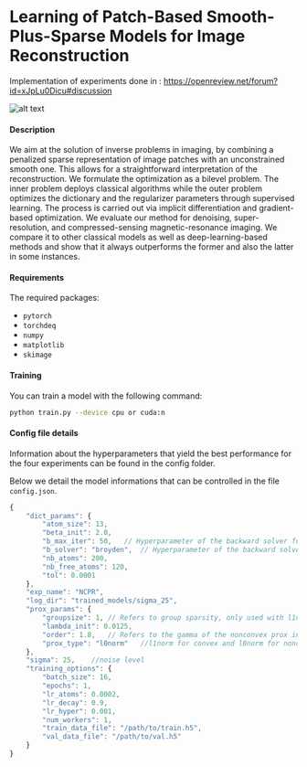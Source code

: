 # Learning of Patch-Based Smooth-Plus-Sparse Models for Image Reconstruction
Implementation of experiments done in : https://openreview.net/forum?id=xJpLu0Dicu#discussion

![alt text](https://github.com/StanislasDucotterd/Smooth_Plus_Sparse_Model/blob/main/plot/decomposition.png?raw=true)

#### Description
We aim at the solution of inverse problems in imaging, by combining a penalized sparse representation of image patches with an unconstrained smooth one. This allows for a straightforward interpretation of the reconstruction.
We formulate the optimization as a bilevel problem.
The inner problem deploys classical algorithms while the outer problem optimizes the dictionary and the regularizer parameters through supervised learning.
The process is carried out via implicit differentiation and gradient-based optimization. 
We evaluate our method for denoising, super-resolution, and compressed-sensing magnetic-resonance imaging. We compare it to other classical models as well as deep-learning-based methods and show that it always outperforms the former and also the latter in some instances. 

#### Requirements
The required packages:
- `pytorch`
- `torchdeq`
- `numpy`
- `matplotlib` 
- `skimage`

#### Training

You can train a model with the following command:

```bash
python train.py --device cpu or cuda:n
```

#### Config file details️

Information about the hyperparameters that yield the best performance for the four experiments can be found in the config folder. 

Below we detail the model informations that can be controlled in the file `config.json`.

```javascript
{
    "dict_params": {
        "atom_size": 13,
        "beta_init": 2.0,
        "b_max_iter": 50,   // Hyperparameter of the backward solver for the DEQ
        "b_solver": "broyden",  // Hyperparameter of the backward solver for the DEQ
        "nb_atoms": 200,
        "nb_free_atoms": 120,
        "tol": 0.0001
    },
    "exp_name": "NCPR",
    "log_dir": "trained_models/sigma_25",
    "prox_params": {
        "groupsize": 1, // Refers to group sparsity, only used with l1norm
        "lambda_init": 0.0125,      
        "order": 1.8,   // Refers to the gamma of the nonconvex prox in the paper
        "prox_type": "l0norm"   //l1norm for convex and l0norm for nonconvex
    },
    "sigma": 25,    //noise level
    "training_options": {
        "batch_size": 16,
        "epochs": 1,
        "lr_atoms": 0.0002,
        "lr_decay": 0.9,
        "lr_hyper": 0.001,
        "num_workers": 1,
        "train_data_file": "/path/to/train.h5",
        "val_data_file": "/path/to/val.h5"
    }
}
```
